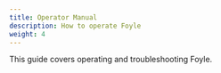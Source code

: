 ```yaml
---
title: Operator Manual
description: How to operate Foyle
weight: 4
---
```


This guide covers operating and troubleshooting Foyle.